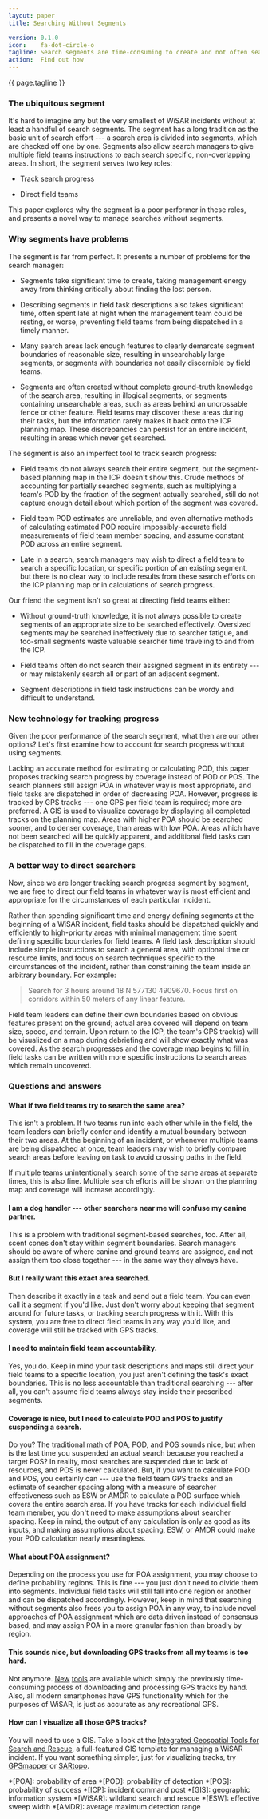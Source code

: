 ```yaml
---
layout: paper
title: Searching Without Segments

version: 0.1.0
icon:    fa-dot-circle-o
tagline: Search segments are time-consuming to create and not often searched completely. Get your resources in the field faster, and track search progress better, by ditching the segment for good.
action:  Find out how
---
```


<p class="intro">{{ page.tagline }}</p>

### The ubiquitous segment

It's hard to imagine any but the very smallest of WiSAR incidents without at least a handful of search segments. The segment has a long tradition as the basic unit of search effort --- a search area is divided into segments, which are checked off one by one. Segments also allow search managers to give multiple field teams instructions to each search specific, non-overlapping areas. In short, the segment serves two key roles:

-   Track search progress

-   Direct field teams

This paper explores why the segment is a poor performer in these roles, and presents a novel way to manage searches without segments.

### Why segments have problems

The segment is far from perfect. It presents a number of problems for the search manager:

-   Segments take significant time to create, taking management energy away from thinking critically about finding the lost person.

-   Describing segments in field task descriptions also takes significant time, often spent late at night when the management team could be resting, or worse, preventing field teams from being dispatched in a timely manner.

-   Many search areas lack enough features to clearly demarcate segment boundaries of reasonable size, resulting in unsearchably large segments, or segments with boundaries not easily discernible by field teams.

-   Segments are often created without complete ground-truth knowledge of the search area, resulting in illogical segments, or segments containing unsearchable areas, such as areas behind an uncrossable fence or other feature. Field teams may discover these areas during their tasks, but the information rarely makes it back onto the ICP planning map. These discrepancies can persist for an entire incident, resulting in areas which never get searched.

The segment is also an imperfect tool to track search progress:

-   Field teams do not always search their entire segment, but the segment-based planning map in the ICP doesn't show this. Crude methods of accounting for partially searched segments, such as multiplying a team's POD by the fraction of the segment actually searched, still do not capture enough detail about which portion of the segment was covered.

-   Field team POD estimates are unreliable, and even alternative methods of calculating estimated POD require impossibly-accurate field measurements of field team member spacing, and assume constant POD across an entire segment.

-   Late in a search, search managers may wish to direct a field team to search a specific location, or specific portion of an existing segment, but there is no clear way to include results from these search efforts on the ICP planning map or in calculations of search progress.

Our friend the segment isn't so great at directing field teams either:

-   Without ground-truth knowledge, it is not always possible to create segments of an appropriate size to be searched effectively. Oversized segments  may be searched ineffectively due to searcher fatigue, and too-small segments waste valuable searcher time traveling to and from the ICP.

-   Field teams often do not search their assigned segment in its entirety --- or may mistakenly search all or part of an adjacent segment.

-   Segment descriptions in field task instructions can be wordy and difficult to understand.

### New technology for tracking progress

Given the poor performance of the search segment, what then are our other options? Let's first examine how to account for search progress without using segments.

Lacking an accurate method for estimating or calculating POD, this paper proposes tracking search progress by coverage instead of POD or POS. The search planners still assign POA in whatever way is most appropriate, and field tasks are dispatched in order of decreasing POA. However, progress is tracked by GPS tracks --- one GPS per field team is required; more are preferred. A GIS is used to visualize coverage by displaying all completed tracks on the planning map. Areas with higher POA should be searched sooner, and to denser coverage, than areas with low POA. Areas which have not been searched will be quickly apparent, and additional field tasks can be dispatched to fill in the coverage gaps.

### A better way to direct searchers

Now, since we are longer tracking search progress segment by segment, we are free to direct our field teams in whatever way is most efficient and appropriate for the circumstances of each particular incident. 

Rather than spending significant time and energy defining segments at the beginning of a WiSAR incident, field tasks should be dispatched quickly and efficiently to high-priority areas with minimal management time spent defining specific boundaries for field teams. A field task description should include simple instructions to search a general area, with optional time or resource limits, and focus on search techniques specific to the circumstances of the incident, rather than constraining the team inside an arbitrary boundary. For example:

>   Search for 3 hours around 18 N 577130 4909670. Focus first on corridors within 50 meters of any linear feature.

Field team leaders can define their own boundaries based on obvious features present on the ground; actual area covered will depend on team size, speed, and terrain. Upon return to the ICP, the team's GPS track(s) will be visualized on a map during debriefing and will show exactly what was covered. As the search progresses and the coverage map begins to fill in, field tasks can be written with more specific instructions to search areas which remain uncovered.

### Questions and answers

#### What if two field teams try to search the same area?

This isn't a problem. If two teams run into each other while in the field, the team leaders can briefly confer and identify a mutual boundary between their two areas. At the beginning of an incident, or whenever multiple teams are being dispatched at once, team leaders may wish to briefly compare search areas before leaving on task to avoid crossing paths in the field.

If multiple teams unintentionally search some of the same areas at separate times, this is also fine. Multiple search efforts will be shown on the planning map and coverage will increase accordingly.

#### I am a dog handler --- other searchers near me will confuse my canine partner.

This is a problem with traditional segment-based searches, too. After all, scent cones don't stay within segment boundaries. Search managers should be aware of where canine and ground teams are assigned, and not assign them too close together --- in the same way they always have.

#### But I really want this exact area searched.

Then describe it exactly in a task and send out a field team. You can even call it a segment if you'd like. Just don't worry about keeping that segment around for future tasks, or tracking search progress with it. With this system, you are free to direct field teams in any way you'd like, and coverage will still be tracked with GPS tracks.

#### I need to maintain field team accountability.

Yes, you do. Keep in mind your task descriptions and maps still direct your field teams to a specific location, you just aren't defining the task's exact boundaries. This is no less accountable than traditional searching --- after all, you can't assume field teams always stay inside their prescribed segments.

#### Coverage is nice, but I need to calculate POD and POS to justify suspending a search.

Do you? The traditional math of POA, POD, and POS sounds nice, but when is the last time you suspended an actual search because you reached a target POS? In reality, most searches are suspended due to lack of resources, and POS is never calculated. But, if you want to calculate POD and POS, you certainly can --- use the field team GPS tracks and an estimate of searcher spacing along with a measure of searcher effectiveness such as ESW or AMDR to calculate a POD surface which covers the entire search area. If you have tracks for each individual field team member, you don't need to make assumptions about searcher spacing. Keep in mind, the output of any calculation is only as good as its inputs, and making assumptions about spacing, ESW, or AMDR could make your POD calculation nearly meaningless.

#### What about POA assignment?

Depending on the process you use for POA assignment, you may choose to define probability regions. This is fine --- you just don't need to divide them into segments. Individual field tasks will still fall into one region or another and can be dispatched accordingly. However, keep in mind that searching without segments also frees you to assign POA in any way, to include novel approaches of POA assignment which are data driven instead of consensus based, and may assign POA in a more granular fashion than broadly by region.

#### This sounds nice, but downloading GPS tracks from all my teams is too hard.

Not anymore. [New](https://github.com/emenendez/gpxutils/) [tools](https://github.com/emenendez/GPSmapper/) are available which simply the previously time-consuming process of downloading and processing GPS tracks by hand. Also, all modern smartphones have GPS functionality which for the purposes of WiSAR, is just as accurate as any recreational GPS.

#### How can I visualize all those GPS tracks?

You will need to use a GIS. Take a look at the [Integrated Geospatial Tools for Search and Rescue](https://github.com/dferguso/MapSAR_Ex/), a full-featured GIS template for managing a WiSAR incident. If you want something simpler, just for visualizing tracks, try [GPSmapper](https://github.com/emenendez/GPSmapper/) or [SARtopo](http://sartopo.com).


*[POA]:   probability of area
*[POD]:   probability of detection
*[POS]:   probability of success
*[ICP]:   incident command post
*[GIS]:   geographic information system
*[WiSAR]: wildland search and rescue
*[ESW]:   effective sweep width
*[AMDR]:  average maximum detection range
